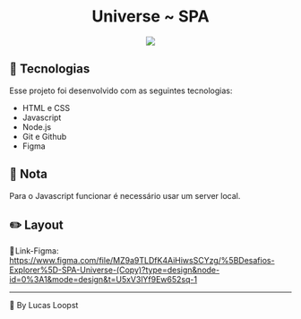 <h1 align="center">Universe ~ SPA</h1>

<p align="center"> <img src="imgs/preview.gif"> </p>

## 🚀 Tecnologias

Esse projeto foi desenvolvido com as seguintes tecnologias:

- HTML e CSS
- Javascript
- Node.js
- Git e Github
- Figma

## 📌 Nota

Para o Javascript funcionar é necessário usar um server local.

## ✏️ Layout

🔗 Link-Figma: https://www.figma.com/file/MZ9a9TLDfK4AiHiwsSCYzg/%5BDesafios-Explorer%5D-SPA-Universe-(Copy)?type=design&node-id=0%3A1&mode=design&t=U5xV3lYf9Ew652sq-1

---

🌌 By Lucas Loopst
